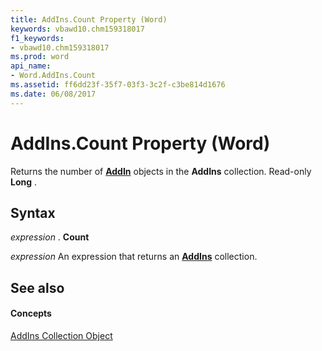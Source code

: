 ```yaml
---
title: AddIns.Count Property (Word)
keywords: vbawd10.chm159318017
f1_keywords:
- vbawd10.chm159318017
ms.prod: word
api_name:
- Word.AddIns.Count
ms.assetid: ff6dd23f-35f7-03f3-3c2f-c3be814d1676
ms.date: 06/08/2017
---
```



# AddIns.Count Property (Word)

Returns the number of  **[AddIn](Word.AddIn.md)** objects in the **AddIns** collection. Read-only **Long** .


## Syntax

 _expression_ . **Count**

 _expression_ An expression that returns an **[AddIns](Word.addins.md)** collection.


## See also


#### Concepts


[AddIns Collection Object](Word.addins.md)

